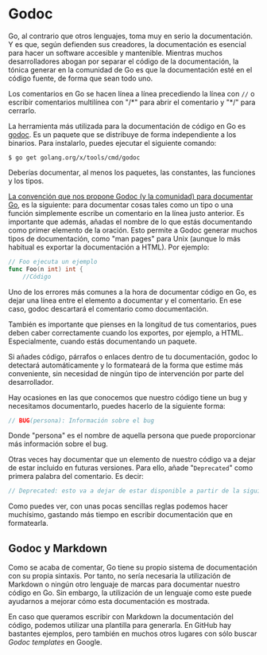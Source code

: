 # Godoc

Go, al contrario que otros lenguajes, toma muy en serio la documentación. Y es que, según defienden sus creadores, la documentación es esencial para hacer un software accesible y mantenible. Mientras muchos desarrolladores abogan por separar el código de la documentación, la tónica generar en la  comunidad de Go es que la documentación esté en el código fuente, de forma que sean todo uno. 

Los comentarios en Go se hacen línea a línea precediendo la línea con `//` o escribir comentarios multilínea con "/\*" para abrir el comentario y "\*/" para cerrarlo.

La herramienta más utilizada para la documentación de código en Go es [godoc](https://godoc.org/). Es un paquete que se distribuye de forma independiente a los binarios. Para instalarlo, puedes ejecutar el siguiente comando:

	$ go get golang.org/x/tools/cmd/godoc

Deberías documentar, al menos los paquetes, las constantes, las funciones y los tipos.

[La convención que nos propone Godoc (y la comunidad) para documentar
Go](https://blog.golang.org/godoc-documenting-go-code), es la siguiente: para documentar cosas tales como un tipo o una
función simplemente escribe un comentario en la línea justo
anterior. Es importante que además, añadas el nombre de lo que estás
documentando como primer elemento de la oración. Esto permite a Godoc
generar muchos tipos de documentación, como "man pages" para Unix
(aunque lo más habitual es exportar la documentación a HTML). Por
ejemplo: 

```go
// Foo ejecuta un ejemplo
func Foo(n int) int {
	//Código
```

Uno de los errores más comunes a la hora de documentar código en Go, es dejar una línea entre el elemento a documentar y el comentario. En ese caso, godoc descartará el comentario como documentación.

También es importante que pienses en la longitud de tus comentarios, pues deben caber correctamente cuando los exportes, por ejemplo, a HTML. Especialmente, cuando estás documentando un paquete.

Si añades código, párrafos o enlaces dentro de tu documentación, godoc lo detectará automáticamente y lo formateará de la forma que estime más conveniente, sin necesidad de ningún tipo de intervención por parte del desarrollador.

Hay ocasiones en las que conocemos que nuestro código tiene un bug y necesitamos documentarlo, puedes hacerlo de la siguiente forma:
```go
// BUG(persona): Información sobre el bug
```

Donde "persona" es el nombre de aquella persona que puede proporcionar más información sobre el bug.

Otras veces hay documentar que un elemento de nuestro código va a dejar de estar incluido en futuras versiones. Para ello, añade "```Deprecated```" como primera palabra del comentario. Es decir:
```go
// Deprecated: esto va a dejar de estar disponible a partir de la siguiente versión
```

Como puedes ver, con unas pocas sencillas reglas podemos hacer muchísimo, gastando más tiempo en escribir documentación que en formatearla.


## Godoc y Markdown

Como se acaba de comentar, Go tiene su propio sistema de documentación
con su propia sintaxis. Por tanto, no sería necesaria la utilización de Markdown o ningún otro lenguaje de marcas para documentar nuestro código en Go. Sin embargo, la utilización de un lenguaje como
este puede ayudarnos a mejorar cómo esta
documentación es mostrada.

En caso que queramos escribir con Markdown la documentación del
código, podemos utilizar una plantilla para generarla. En GitHub hay
bastantes ejemplos, pero también en muchos otros lugares con sólo
buscar *Godoc templates* en Google.


